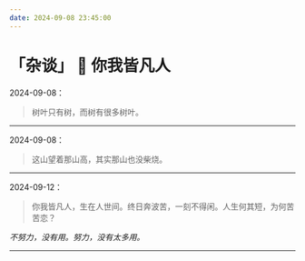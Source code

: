 ```yaml
---
date: 2024-09-08 23:45:00
---
```


# 「杂谈」 🍵 你我皆凡人

2024-09-08：

> 树叶只有树，而树有很多树叶。

---

2024-09-08：

> 这山望着那山高，其实那山也没柴烧。

---

2024-09-12：

> 你我皆凡人，生在人世间。终日奔波苦，一刻不得闲。人生何其短，为何苦苦恋？



*不努力，没有用。努力，没有太多用。*

---



